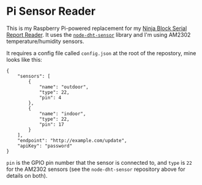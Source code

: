 # Pi Sensor Reader
This is my Raspberry Pi-powered replacement for my [Ninja Block Serial Report Reader](https://bitbucket.org/VirtualWolfCo/ninjablock-serial-port-reader). It uses the [`node-dht-sensor`](https://github.com/momenso/node-dht-sensor) library and I'm using AM2302 temperature/humidity sensors.

It requires a config file called `config.json` at the root of the repostory, mine looks like this:

    {
        "sensors": [
            {
                "name": "outdoor",
                "type": 22,
                "pin": 4
            },
            {
                "name": "indoor",
                "type": 22,
                "pin": 17
            }
        ],
        "endpoint": "http://example.com/update",
        "apiKey": "password"
    }

`pin` is the GPIO pin number that the sensor is connected to, and `type` is `22` for the AM2302 sensors (see the `node-dht-sensor` repository above for details on both).
